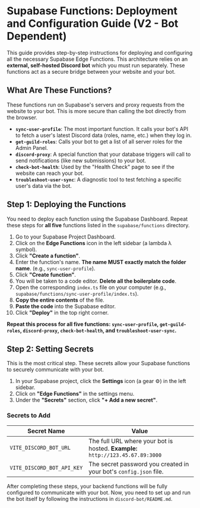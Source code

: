 # Supabase Functions: Deployment and Configuration Guide (V2 - Bot Dependent)

This guide provides step-by-step instructions for deploying and configuring all the necessary Supabase Edge Functions. This architecture relies on an **external, self-hosted Discord bot** which you must run separately. These functions act as a secure bridge between your website and your bot.

## What Are These Functions?

These functions run on Supabase's servers and proxy requests from the website to your bot. This is more secure than calling the bot directly from the browser.

-   **`sync-user-profile`**: The most important function. It calls your bot's API to fetch a user's latest Discord data (roles, name, etc.) when they log in.
-   **`get-guild-roles`**: Calls your bot to get a list of all server roles for the Admin Panel.
-   **`discord-proxy`**: A special function that your database triggers will call to send notifications (like new submissions) to your bot.
-   **`check-bot-health`**: Used by the "Health Check" page to see if the website can reach your bot.
-   **`troubleshoot-user-sync`**: A diagnostic tool to test fetching a specific user's data via the bot.

## Step 1: Deploying the Functions

You need to deploy each function using the Supabase Dashboard. Repeat these steps for **all five** functions listed in the `supabase/functions` directory.

1.  Go to your Supabase Project Dashboard.
2.  Click on the **Edge Functions** icon in the left sidebar (a lambda λ symbol).
3.  Click **"Create a function"**.
4.  Enter the function's name. **The name MUST exactly match the folder name**. (e.g., `sync-user-profile`).
5.  Click **"Create function"**.
6.  You will be taken to a code editor. **Delete all the boilerplate code**.
7.  Open the corresponding `index.ts` file on your computer (e.g., `supabase/functions/sync-user-profile/index.ts`).
8.  **Copy the entire contents** of the file.
9.  **Paste the code** into the Supabase editor.
10. Click **"Deploy"** in the top right corner.

**Repeat this process for all five functions: `sync-user-profile`, `get-guild-roles`, `discord-proxy`, `check-bot-health`, and `troubleshoot-user-sync`.**

## Step 2: Setting Secrets

This is the most critical step. These secrets allow your Supabase functions to securely communicate with your bot.

1.  In your Supabase project, click the **Settings** icon (a gear ⚙️) in the left sidebar.
2.  Click on **"Edge Functions"** in the settings menu.
3.  Under the **"Secrets"** section, click **"+ Add a new secret"**.

### Secrets to Add

| Secret Name                   | Value                                                                              |
| ----------------------------- | ---------------------------------------------------------------------------------- |
| `VITE_DISCORD_BOT_URL`        | The full URL where your bot is hosted. **Example:** `http://123.45.67.89:3000`        |
| `VITE_DISCORD_BOT_API_KEY`    | The secret password you created in your bot's `config.json` file.                  |

After completing these steps, your backend functions will be fully configured to communicate with your bot. Now, you need to set up and run the bot itself by following the instructions in `discord-bot/README.md`.
